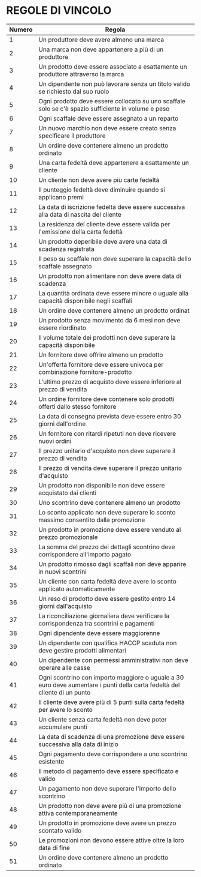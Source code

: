 # REGOLE DI VINCOLO

| Numero | Regola |
|----|--------|
| 1 | Un produttore deve avere almeno una marca |
| 2 | Una marca non deve appartenere a più di un produttore |
| 3 | Un prodotto deve essere associato a esattamente un produttore attraverso la marca |
| 4 | Un dipendente non può lavorare senza un titolo valido se richiesto dal suo ruolo |
| 5 | Ogni prodotto deve essere collocato su uno scaffale solo se c'è spazio sufficiente in volume e peso |
| 6 | Ogni scaffale deve essere assegnato a un reparto |
| 7 | Un nuovo marchio non deve essere creato senza specificare il produttore |
| 8 | Un ordine deve contenere almeno un prodotto ordinato |
| 9 | Una carta fedeltà deve appartenere a esattamente un cliente |
| 10 | Un cliente non deve avere più carte fedeltà |
| 11 | Il punteggio fedeltà deve diminuire quando si applicano premi |
| 12 | La data di iscrizione fedeltà deve essere successiva alla data di nascita del cliente |
| 13 | La residenza del cliente deve essere valida per l'emissione della carta fedeltà |
| 14 | Un prodotto deperibile deve avere una data di scadenza registrata |
| 15 | Il peso su scaffale non deve superare la capacità dello scaffale assegnato |
| 16 | Un prodotto non alimentare non deve avere data di scadenza |
| 17 | La quantità ordinata deve essere minore o uguale alla capacità disponibile negli scaffali |
| 18 | Un ordine deve contenere almeno un prodotto ordinat |
| 19 | Un prodotto senza movimento da 6 mesi non deve essere riordinato |
| 20 | Il volume totale dei prodotti non deve superare la capacità disponibile |
| 21 | Un fornitore deve offrire almeno un prodotto |
| 22 | Un'offerta fornitore deve essere univoca per combinazione fornitore-prodotto |
| 23 | L'ultimo prezzo di acquisto deve essere inferiore al prezzo di vendita |
| 24 | Un ordine fornitore deve contenere solo prodotti offerti dallo stesso fornitore |
| 25 | La data di consegna prevista deve essere entro 30 giorni dall'ordine |
| 26 | Un fornitore con ritardi ripetuti non deve ricevere nuovi ordini |
| 27 | Il prezzo unitario d'acquisto non deve superare il prezzo di vendita |
| 28 | Il prezzo di vendita deve superare il prezzo unitario d'acquisto |
| 29 | Un prodotto non disponibile non deve essere acquistato dai clienti |
| 30 | Uno scontrino deve contenere almeno un prodotto |
| 31 | Lo sconto applicato non deve superare lo sconto massimo consentito dalla promozione |
| 32 | Un prodotto in promozione deve essere venduto al prezzo promozionale |
| 33 | La somma del prezzo dei dettagli scontrino deve corrispondere all'importo pagato |
| 34 | Un prodotto rimosso dagli scaffali non deve apparire in nuovi scontrini |
| 35 | Un cliente con carta fedeltà deve avere lo sconto applicato automaticamente |
| 36 | Un reso di prodotto deve essere gestito entro 14 giorni dall'acquisto |
| 37 | La riconciliazione giornaliera deve verificare la corrispondenza tra scontrini e pagamenti |
| 38 | Ogni dipendente deve essere maggiorenne |
| 39 | Un dipendente con qualifica HACCP scaduta non deve gestire prodotti alimentari |
| 40 | Un dipendente con permessi amministrativi non deve operare alle casse |
| 41 | Ogni scontrino con importo maggiore o uguale a 30 euro deve aumentare i punti della carta fedeltà del cliente di un punto |
| 42 | Il cliente deve avere più di 5 punti sulla carta fedeltà per avere lo sconto |
| 43 | Un cliente senza carta fedeltà non deve poter accumulare punti |
| 44 | La data di scadenza di una promozione deve essere successiva alla data di inizio |
| 45 | Ogni pagamento deve corrispondere a uno scontrino esistente |
| 46 | Il metodo di pagamento deve essere specificato e valido |
| 47 | Un pagamento non deve superare l'importo dello scontrino |
| 48 | Un prodotto non deve avere più di una promozione attiva contemporaneamente |
| 49 | Un prodotto in promozione deve avere un prezzo scontato valido |
| 50 | Le promozioni non devono essere attive oltre la loro data di fine |
| 51 | Un ordine deve contenere almeno un prodotto ordinato |
